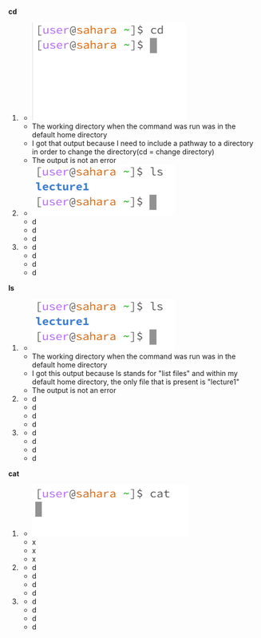 **cd**
1. - ![Image](Screenshot_2023-10-03_125519.png)
   - The working directory when the command was run was in the default home directory
   - I got that output because I need to include a pathway to a directory in order to change the directory(cd = change directory)
   - The output is not an error
2. - ![Image](Screenshot_2023-10-03_130825.png)
   - d
   - d
   - d
3. - d
   - d
   - d
   - d
  
**ls**
1. - ![Image](Screenshot_2023-10-03_130825.png)
   - The working directory when the command was run was in the default home directory
   - I got this output because ls stands for "list files" and within my default home directory, the only file that is present is "lecture1"
   - The output is not an error
2. - d
   - d
   - d
   - d
3. - d
   - d
   - d
   - d


**cat**
1. - ![Image](Screenshot_2023-10-03_131625.png)
   - x
   - x
   - x
2. - d
   - d
   - d
   - d
3. - d
   - d
   - d
   - d
